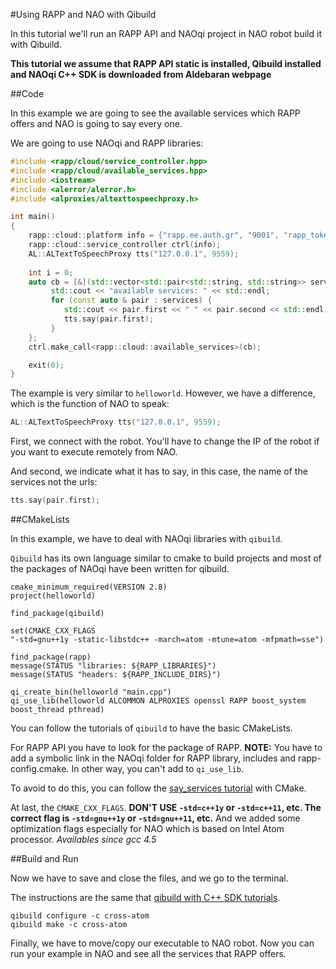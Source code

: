 #Using RAPP and NAO with Qibuild

In this tutorial we'll run an RAPP API and NAOqi project in NAO robot build it with Qibuild.

**This tutorial we assume that RAPP API static is installed, Qibuild installed  and NAOqi C++ SDK is downloaded from Aldebaran webpage**

##Code

In this example we are going to see the available services which RAPP offers and NAO is going to say every one.

We are going to use NAOqi and RAPP libraries: 

```cpp
#include <rapp/cloud/service_controller.hpp>
#include <rapp/cloud/available_services.hpp>
#include <iostream>
#include <alerror/alerror.h>
#include <alproxies/altexttospeechproxy.h>

int main()
{
    rapp::cloud::platform info = {"rapp.ee.auth.gr", "9001", "rapp_token"}; 
    rapp::cloud::service_controller ctrl(info);
    AL::ALTextToSpeechProxy tts("127.0.0.1", 9559);
    
    int i = 0;
    auto cb = [&](std::vector<std::pair<std::string, std::string>> services) {
         std::cout << "available services: " << std::endl;
         for (const auto & pair : services) {
            std::cout << pair.first << " " << pair.second << std::endl;
            tts.say(pair.first);
         }   
    };
    ctrl.make_call<rapp::cloud::available_services>(cb);

    exit(0);
}
```

The example is very similar to `helloworld`. However, we have a difference, which is the function of NAO to
speak:

```cpp
AL::ALTextToSpeechProxy tts("127.0.0.1", 9559);
```

First, we connect with the robot.
You'll have to change the IP of the robot if you want to execute remotely from NAO.

And second, we indicate what it has to say, in this case, the name of the services not the urls:

```cpp
tts.say(pair.first);
```


##CMakeLists

In this example, we have to deal with NAOqi libraries with `qibuild`.

`Qibuild` has its own language similar to cmake to build projects and most of the packages of NAOqi have been written for qibuild. 

```
cmake_minimum_required(VERSION 2.8)
project(helloworld)

find_package(qibuild)

set(CMAKE_CXX_FLAGS 
"-std=gnu++1y -static-libstdc++ -march=atom -mtune=atom -mfpmath=sse")

find_package(rapp)
message(STATUS "libraries: ${RAPP_LIBRARIES}")
message(STATUS "headers: ${RAPP_INCLUDE_DIRS}")

qi_create_bin(helloworld "main.cpp")
qi_use_lib(helloworld ALCOMMON ALPROXIES openssl RAPP boost_system boost_thread pthread)
```

You can follow the tutorials of `qibuild` to have the basic CMakeLists.

For RAPP API you have to look for the package of RAPP.
**NOTE:** You have to add a symbolic link in the NAOqi folder for RAPP library, includes and rapp-config.cmake.
In other way, you can't add to `qi_use_lib`.

To avoid to do this, you can follow the [say_services tutorial](../../say_services/README.md) with CMake.

At last, the `CMAKE_CXX_FLAGS`. 
**DON'T USE `-std=c++1y` or `-std=c++11`, etc. The correct flag is `-std=gnu++1y` or `-std=gnu++11`, etc.**
And we added some optimization flags especially for NAO which is based on Intel Atom processor.
*Availables since gcc 4.5*

##Build and Run

Now we have to save and close the files, and we go to the terminal.

The instructions are the same that [qibuild with C++ SDK tutorials](http://doc.aldebaran.com/qibuild/beginner/qibuild/aldebaran.html).

```
qibuild configure -c cross-atom
qibuild make -c cross-atom
```

Finally, we have to move/copy our executable to NAO robot. 
Now you can run your example in NAO and see all the services that RAPP offers.
